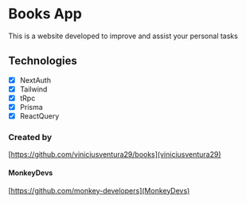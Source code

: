 # Books App
This is a website developed to improve and assist your personal tasks

## Technologies
- [X] NextAuth
- [X] Tailwind
- [X] tRpc
- [X] Prisma
- [X] ReactQuery

### Created by
[https://github.com/viniciusventura29/books](viniciusventura29)

#### MonkeyDevs
[https://github.com/monkey-developers](MonkeyDevs)